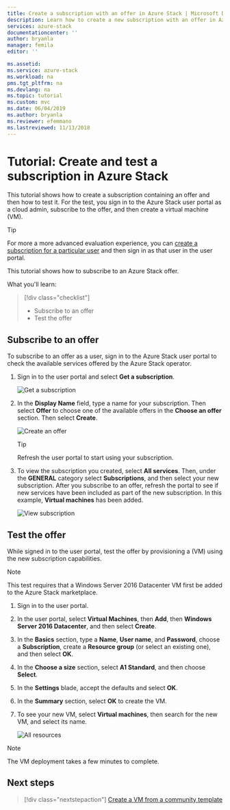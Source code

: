 ```yaml
---
title: Create a subscription with an offer in Azure Stack | Microsoft Docs
description: Learn how to create a new subscription with an offer in Azure Stack and then test the offer with a test VM.
services: azure-stack
documentationcenter: ''
author: bryanla
manager: femila
editor: ''

ms.assetid: 
ms.service: azure-stack
ms.workload: na
pms.tgt_pltfrm: na
ms.devlang: na
ms.topic: tutorial
ms.custom: mvc
ms.date: 06/04/2019
ms.author: bryanla
ms.reviewer: efemmano
ms.lastreviewed: 11/13/2018
---
```


# Tutorial: Create and test a subscription in Azure Stack

This tutorial shows how to create a subscription containing an offer and then how to test it. For the test, you sign in to the Azure Stack user portal as a cloud admin, subscribe to the offer, and then create a virtual machine (VM).

> [!TIP]
> For more a more advanced evaluation experience, you can [create a subscription for a particular user](../operator/azure-stack-subscribe-plan-provision-vm.md#create-a-subscription-as-a-cloud-operator) and then sign in as that user in the user portal.

This tutorial shows how to subscribe to an Azure Stack offer.

What you'll learn:

> [!div class="checklist"]
> * Subscribe to an offer 
> * Test the offer

## Subscribe to an offer

To subscribe to an offer as a user, sign in to the Azure Stack user portal to check the available services offered by the Azure Stack operator.

1. Sign in to the user portal and select **Get a subscription**.

   ![Get a subscription](media/azure-stack-subscribe-services/get-subscription.png)

2. In the **Display Name** field, type a name for your subscription. Then select **Offer** to choose one of the available offers in the **Choose an offer** section. Then select **Create**.

   ![Create an offer](media/azure-stack-subscribe-services/create-subscription.png)

   > [!TIP]
   > Refresh the user portal to start using your subscription.

3. To view the subscription you created, select **All services**. Then, under the **GENERAL** category select **Subscriptions**, and then select your new subscription. After you subscribe to an offer, refresh the portal to see if new services have been included as part of the new subscription. In this example, **Virtual machines** has been added.

   ![View subscription](media/azure-stack-subscribe-services/view-subscription.png)

## Test the offer

While signed in to the user portal, test the offer by provisioning a (VM) using the new subscription capabilities.

> [!NOTE]
> This test requires that a Windows Server 2016 Datacenter VM first be added to the Azure Stack marketplace.

1. Sign in to the user portal.

2. In the user portal, select **Virtual Machines**, then **Add**, then **Windows Server 2016 Datacenter**, and then select **Create**.

3. In the **Basics** section, type a **Name**, **User name**, and **Password**, choose a **Subscription**, create a **Resource group** (or select an existing one), and then select **OK**.

4. In the **Choose a size** section, select **A1 Standard**, and then choose **Select**.  

5. In the **Settings** blade, accept the defaults and select **OK**.

6. In the **Summary** section, select **OK** to create the VM.  

7. To see your new VM, select **Virtual machines**, then search for the new VM, and select its name.

    ![All resources](media/azure-stack-subscribe-services/view-vm.png)

> [!NOTE]
> The VM deployment takes a few minutes to complete.

## Next steps

> [!div class="nextstepaction"]
> [Create a VM from a community template](azure-stack-create-vm-template.md)